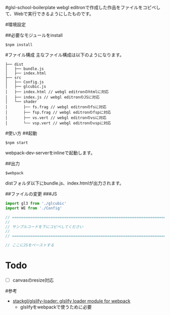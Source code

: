 #glsl-school-boilerplate
webgl editronで作成した作品をファイルをコピペして、Webで実行できるようにしたものです。

#環境設定

##必要なモジュールをinstall
```
$npm install
```

#ファイル構成
主なファイル構成は以下のようになります。
```
├── dist
│   ├── bundle.js
│   ├── index.html
├── src
│   ├── Config.js
│   ├── glcubic.js
│   ├── index.html // webgl editronのhtmlに対応
│   ├── index.js // webgl editronのJSに対応
│   └── shader
│       ├── fs.frag // webgl editronのfsに対応
│       ├── fsp.frag // webgl editronのfspに対応
│       ├── vs.vert // webgl editronのvsに対応
│       └── vsp.vert // webgl editronのvspに対応
```

#使い方
##起動
```
$npm start
```
webpack-dev-serverをinlineで起動します。

##出力
```
$webpack
```
distフォルダ以下にbundle.js、index.htmlが出力されます。

##ファイルの変更
###JS
```js
import gl3 from './glcubic'
import WE from './Config'

// ============================================================================
//
// サンプルコードを下にコピペしてください
//
// ============================================================================

// ここにJSをペーストする
```

# Todo

* [ ] canvasのresize対応

#参考
- [stackgl/glslify-loader: glslify loader module for webpack](https://github.com/stackgl/glslify-loader)
  - glslifyをwebpackで使うために必要

